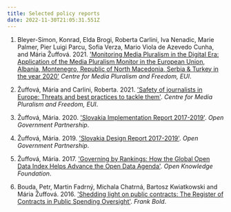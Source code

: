 ```yaml
---
title: Selected policy reports
date: 2022-11-30T21:05:31.551Z
---
```

1. Bleyer-Simon, Konrad, Elda Brogi, Roberta Carlini, Iva Nenadic, Marie Palmer, Pier Luigi Parcu, Sofia Verza, Mario Viola de Azevedo Cunha, and Mária Žuffová. 2021. ['Monitoring Media Pluralism in the Digital Era: Application of the Media Pluralism Monitor in the European Union, Albania, Montenegro, Republic of North Macedonia, Serbia & Turkey in the year 2020'](https://cadmus.eui.eu/bitstream/handle/1814/71970/CMPF_MPM2021_final-report_QM-09-21-298-EN-N.pdf?sequence=1&isAllowed=y) *Centre for Media Pluralism and Freedom, EUI*.

2. Žuffová, Mária and Carlini, Roberta. 2021. ['Safety of journalists in Europe: Threats and best practices to tackle them'](https://cadmus.eui.eu/handle/1814/70637). *Centre for Media Pluralism and Freedom, EUI*.

3. Žuffová, Mária. 2020. ['Slovakia Implementation Report 2017-2019'](https://www.opengovpartnership.org/wp-content/uploads/2020/04/Slovakia_Implementation_Report_2017-2019_EN.pdf). *Open Government Partnership*.

4. Žuffová, Mária. 2019. ['Slovakia Design Report 2017-2019'](https://www.opengovpartnership.org/wp-content/uploads/2019/06/Slovakia_Design-Report_2017-2019_EN.pdf). *Open Government Partnership*.

5. Žuffová, Mária. 2017. ['Governing by Rankings: How the Global Open Data Index Helps Advance the Open Data Agenda'](https://research.okfn.org/governing-by-rankings/). *Open Knowledge Foundation*.

6. Bouda, Petr, Martin Fadrný, Michala Chatrná, Bartosz Kwiatkowski and Mária Žuffová. 2016. ['Shedding light on public contracts: The Register of Contracts in Public Spending Oversight'](https://en.frankbold.org/sites/default/files/publikace/shedding_light_on_public_contracts_fin.pdf). *Frank Bold*.